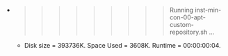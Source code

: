 * >>>>>>>>> Running inst-min-con-00-apt-custom-repository.sh ...
  * Disk size = 393736K. Space Used = 3608K. Runtime = 00:00:00:04.
